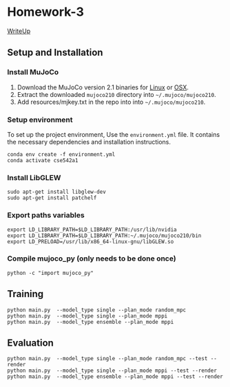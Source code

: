 # Homework-3

[WriteUp](https://github.com/WEIRDLabUW/cse542-sp24-hw3/blob/main/CSE_599_SP24.pdf)

## Setup and Installation

### Install MuJoCo

1. Download the MuJoCo version 2.1 binaries for
   [Linux](https://mujoco.org/download/mujoco210-linux-x86_64.tar.gz) or
   [OSX](https://mujoco.org/download/mujoco210-macos-x86_64.tar.gz).
2. Extract the downloaded `mujoco210` directory into `~/.mujoco/mujoco210`.
3. Add resources/mjkey.txt in the repo into into `~/.mujoco/mujoco210`.

### Setup environment

To set up the project environment, Use the `environment.yml` file. It contains the necessary dependencies and installation instructions.

    conda env create -f environment.yml
    conda activate cse542a1

### Install LibGLEW

    sudo apt-get install libglew-dev
    sudo apt-get install patchelf
    
### Export paths variables

    export LD_LIBRARY_PATH=$LD_LIBRARY_PATH:/usr/lib/nvidia
    export LD_LIBRARY_PATH=$LD_LIBRARY_PATH:~/.mujoco/mujoco210/bin
    export LD_PRELOAD=/usr/lib/x86_64-linux-gnu/libGLEW.so
    
### Compile mujoco_py (only needs to be done once)
    python -c "import mujoco_py"

## Training 

    python main.py  --model_type single --plan_mode random_mpc
    python main.py  --model_type single --plan_mode mppi
    python main.py  --model_type ensemble --plan_mode mppi

## Evaluation 

    python main.py  --model_type single --plan_mode random_mpc --test --render
    python main.py  --model_type single --plan_mode mppi --test --render
    python main.py  --model_type ensemble --plan_mode mppi --test --render